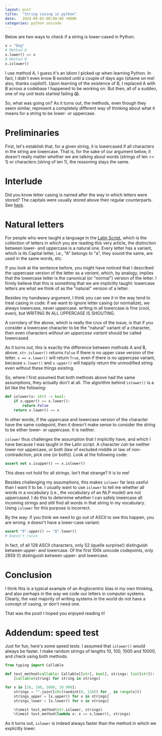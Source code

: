 ```yaml
---
layout: post
title:  "String casing in python"
date:   2024-09-01-00:00:00 +0000
categories: python unicode
---
```


Below are two ways to check if a string is lower-cased in Python.

```python
x = "Dog"
# Method A
x.lower() == x
# Method B
x.islower()

```

I use method A, I guess it's an idiom I picked up when learning Python. In fact, I didn't even know B existed until a couple of days ago (shame on me! also, thanks copilot!). Upon learning of the existence of B, I replaced A with B across a codebase I happened to be working on. But then, all of a sudden, one of my unit tests started failing 😱.

So, what was going on? As it turns out, the methods, even though they seem similar, represent a completely different way of thinking about what it means for a string to be lower- or uppercase.

# Preliminaries

First, let's establish that, for a given string, it is lowercased if all characters in the string are lowercase. That is, for the sake of our argument below, it doesn't really matter whether we are talking about words (strings of len >= 1) or characters (string of len 1), the reasoning stays the same.

# Interlude

Did you know letter casing is named after the way in which letters were stored? The capitals were usually stored above their regular counterparts. See [here](https://en.m.wikipedia.org/wiki/Letter_case).

# Natural letters

For people who were taught a language in the [Latin Script](https://en.m.wikipedia.org/wiki/Latin_script), which is the collection of letters in which you are reading this very article, the distinction between lower- and uppercase is a natural one. Every letter has a variant, which is its Capital letter, i.e., "A" belongs to "a", they sound the same, are used in the same words, etc. 

If you look at the sentence before, you might have noticed that I described the uppercase version of the letter as a _variant_, which, by analogy, implies that the lowercase letter is the canonical (or "normal") version of the letter. I firmly believe that this is something that we are implicitly taught: lowercase letters are what we think of as the "natural" version of a letter. 

Besides my handwavy argument, I think you can see it in the way tend to treat casing in code: if we want to ignore letter casing (or normalize), we always lowercase, never uppercase. writing in all lowercase is fine (cool, even), but WRITING IN ALL UPPERCASE IS SHOUTING.

A corrolary of the above, which is really the crux of the issue, is that if you consider a lowercase character to be the "natural" variant of a character, then even characters _without an uppercase variant_ should be called lowercased.

As it turns out, this is exactly the difference between methods A and B, above. `str.islower()` returns `False` if there is no upper case version of the letter. `x == x.lower()` will return `True`, even if there is no uppercase variant, because `x.lower()` and `x.upper()` will happily return the unmodified string even without these things existing.

So, where I first assumed that both methods above had the same assumptions, they actually don't at all. The algorithm behind `islower()` is a bit like the following:

```python
def islower(x: str) -> bool:
    if x.upper() == x.lower():
        return False
    return x.lower() == x

```

In other words, if the uppercase and lowercase version of the character have the same codepoint, then it doesn't make sense to consider the string to be either lower- or uppercase. It is neither.

`islower` thus challenges the assumption that I implicitly have, and which I have because I was taught in the Latin script. A character _can_ be neither lower nor uppercase, or _both_ (law of excluded middle or law of non-contradiction, pick one (or both)). Look at the following code:

```python
assert not x.isupper() == x.islower()

```

This does not hold for all strings. Isn't that strange? It is to me!

Besides challenging my assumptions, this makes `islower` far less useful than I want it to be. I usually want to use `islower` to tell me whether all words in a vocabulary (i.e., the vocabulary of an NLP model) are not uppercased. I do this to determine whether I can safely lowercase all incoming strings and still find all words in that string in my vocabulary. Using `islower` for this purpose is incorrect.

By the way: if you think we need to go out of ASCII to see this happen, you are wrong. `0` doesn't have a lower-case variant:

```python
assert "0".upper() == "0".lower()
# Doesn't raise
```

In fact, of all 128 ASCII characters, only 52 (quelle surprise!) distinguish between upper- and lowercase. Of the first 100k unicode codepoints, only 2859 (!) distinguish between upper- and lowercase.

# Conclusion

I think this is a typical example of an Anglocentric bias in my own thinking, and also perhaps in the way we code our letters in computer systems. Clearly, the vast majority of writing systems in the world do not have a concept of casing, or don't need one.

That was the post! I hoped you enjoyed reading it!

# Addendum: speed test

Just for fun, here's some speed tests. I assumed that `islower()` would always be faster. I make random strings of lengths 10, 100, 1000 and 10000, and check using both methods.

```python
from typing import Callable

def test_method(callable: Callable[[str], bool], strings: list[str]):
    [callable(string) for string in strings]

for x in [10, 100, 1000, 10_000]:
    strings = "".join([chr(randint(0, 128)) for _ in range(x)])
    strings_upper = [x.upper() for x in strings]
    strings_lower = [x.lower() for x in strings]

    %timeit test_method(str.islower, strings)
    %timeit test_method(lambda x: x == x.lower(), strings)

```

As it turns out, `islower` is indeed always faster than the method in which we explicitly lower.